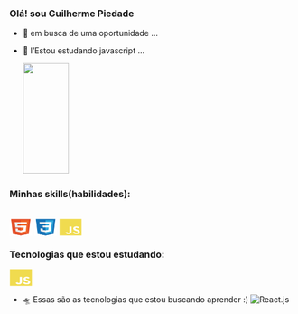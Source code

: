 ### Olá! sou Guilherme Piedade


- 🔭 em busca de uma oportunidade ...
- 🌱 I’Estou estudando javascript ...


  
  <img width="41%" height="195px" src="https://github-readme-stats.vercel.app/api/top-langs/?username=GuilhermePie&layout=compact&hide_border=true&title_color=008000&text_color=008000&bg_color=0d1117" />










 
 ### Minhas skills(habilidades):

 <div style="display: inline_block"> <br>
   <img align="center" alt="Pedro-HTML" height="30" width="40" src="https://raw.githubusercontent.com/devicons/devicon/master/icons/html5/html5-original.svg">
   <img align="center" alt="Pedro-CSS" height="30" width="40" src="https://raw.githubusercontent.com/devicons/devicon/master/icons/css3/css3-original.svg">
   <img align="center" alt="Pedro-JS" height="30" width="40" src="https://raw.githubusercontent.com/devicons/devicon/master/icons/javascript/javascript-plain.svg">
   </div>

   
### Tecnologias que estou estudando:

   <img align="center" alt="Pedro-JS" height="30" width="40" src="https://raw.githubusercontent.com/devicons/devicon/master/icons/javascript/javascript-plain.svg">

- 🛸 Essas são as tecnologias que estou buscando aprender :)
 ![React.js](https://img.shields.io/badge/-React.js-0D1117?style=for-the-badge&logo=react&labelColor=0D1117)&nbsp;



